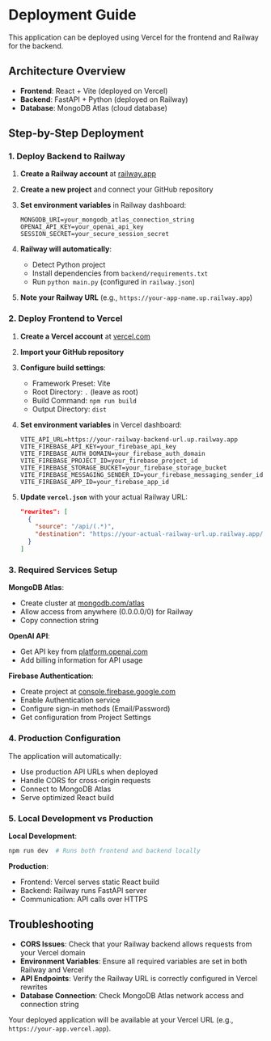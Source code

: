 # Deployment Guide

This application can be deployed using Vercel for the frontend and Railway for the backend.

## Architecture Overview

- **Frontend**: React + Vite (deployed on Vercel)
- **Backend**: FastAPI + Python (deployed on Railway)
- **Database**: MongoDB Atlas (cloud database)

## Step-by-Step Deployment

### 1. Deploy Backend to Railway

1. **Create a Railway account** at [railway.app](https://railway.app)

2. **Create a new project** and connect your GitHub repository

3. **Set environment variables** in Railway dashboard:
   ```
   MONGODB_URI=your_mongodb_atlas_connection_string
   OPENAI_API_KEY=your_openai_api_key
   SESSION_SECRET=your_secure_session_secret
   ```

4. **Railway will automatically**:
   - Detect Python project
   - Install dependencies from `backend/requirements.txt`
   - Run `python main.py` (configured in `railway.json`)

5. **Note your Railway URL** (e.g., `https://your-app-name.up.railway.app`)

### 2. Deploy Frontend to Vercel

1. **Create a Vercel account** at [vercel.com](https://vercel.com)

2. **Import your GitHub repository**

3. **Configure build settings**:
   - Framework Preset: Vite
   - Root Directory: `.` (leave as root)
   - Build Command: `npm run build`
   - Output Directory: `dist`

4. **Set environment variables** in Vercel dashboard:
   ```
   VITE_API_URL=https://your-railway-backend-url.up.railway.app
   VITE_FIREBASE_API_KEY=your_firebase_api_key
   VITE_FIREBASE_AUTH_DOMAIN=your_firebase_auth_domain
   VITE_FIREBASE_PROJECT_ID=your_firebase_project_id
   VITE_FIREBASE_STORAGE_BUCKET=your_firebase_storage_bucket
   VITE_FIREBASE_MESSAGING_SENDER_ID=your_firebase_messaging_sender_id
   VITE_FIREBASE_APP_ID=your_firebase_app_id
   ```

5. **Update `vercel.json`** with your actual Railway URL:
   ```json
   "rewrites": [
     {
       "source": "/api/(.*)",
       "destination": "https://your-actual-railway-url.up.railway.app/api/$1"
     }
   ]
   ```

### 3. Required Services Setup

**MongoDB Atlas**:
- Create cluster at [mongodb.com/atlas](https://mongodb.com/atlas)
- Allow access from anywhere (0.0.0.0/0) for Railway
- Copy connection string

**OpenAI API**:
- Get API key from [platform.openai.com](https://platform.openai.com)
- Add billing information for API usage

**Firebase Authentication**:
- Create project at [console.firebase.google.com](https://console.firebase.google.com)
- Enable Authentication service
- Configure sign-in methods (Email/Password)
- Get configuration from Project Settings

### 4. Production Configuration

The application will automatically:
- Use production API URLs when deployed
- Handle CORS for cross-origin requests
- Connect to MongoDB Atlas
- Serve optimized React build

### 5. Local Development vs Production

**Local Development**:
```bash
npm run dev  # Runs both frontend and backend locally
```

**Production**:
- Frontend: Vercel serves static React build
- Backend: Railway runs FastAPI server
- Communication: API calls over HTTPS

## Troubleshooting

- **CORS Issues**: Check that your Railway backend allows requests from your Vercel domain
- **Environment Variables**: Ensure all required variables are set in both Railway and Vercel
- **API Endpoints**: Verify the Railway URL is correctly configured in Vercel rewrites
- **Database Connection**: Check MongoDB Atlas network access and connection string

Your deployed application will be available at your Vercel URL (e.g., `https://your-app.vercel.app`).